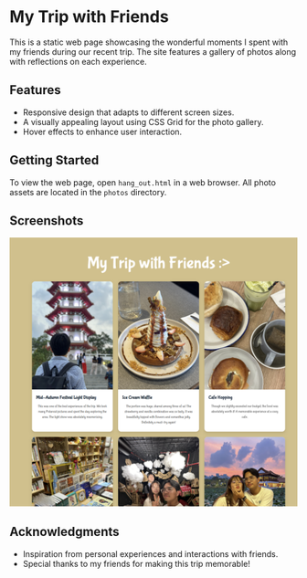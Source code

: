# My Trip with Friends

This is a static web page showcasing the wonderful moments I spent with my friends during our recent trip. The site features a gallery of photos along with reflections on each experience.

## Features
- Responsive design that adapts to different screen sizes.
- A visually appealing layout using CSS Grid for the photo gallery.
- Hover effects to enhance user interaction.

## Getting Started
To view the web page, open `hang_out.html` in a web browser. All photo assets are located in the `photos` directory.

## Screenshots
![Screenshot](photos/Screenshot.png)


## Acknowledgments
- Inspiration from personal experiences and interactions with friends.
- Special thanks to my friends for making this trip memorable!

